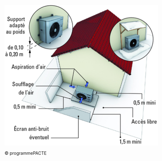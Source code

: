 ![](<images/Chauffe-eau thermodynamiques sur air extérieur en éléments séparés - implantation et pose de l'unité extérieure - 19/_page_0_Figure_0.jpeg>)

© programmePACTE